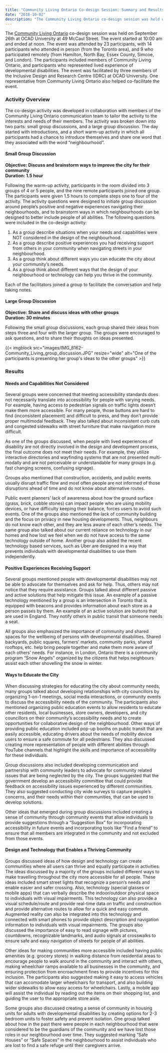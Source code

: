 ```yaml
---
title: "Community Living Ontario Co-design Session: Summary and Results"
date: "2018-10-02"
description: "The Community Living Ontario co-design session was held on September 26th at OCAD University at 49 McCaul Street. The event was attended by 23 participants, including members of Community Living Ontario, and participants who represented lived experience of developmental disabilities."
---
```


The [Community Living Ontario](https://communitylivingontario.ca/) co-design session was held on September 26th at OCAD University at 49 McCaul Street. The event started at 10:00 am and ended at noon. The event was attended by 23 participants, with 14 participants who attended in person (from the Toronto area), and 9 who participated remotely  (from Hamilton, North Bay, Essex County, Simcoe, and London). The participants included members of Community Living Ontario, and participants who represented lived experience of developmental disabilities.
The event was facilitated by three members of the Inclusive Design and Research Centre (IDRC) at OCAD University. One representative from Community Living Ontario also helped co-facilitate the event.

### Activity Overview

The co-design activity was developed in collaboration with members of the Community Living Ontario communication team to tailor the activity to the interests and needs of their members. The activity was broken down into two parts: small group discussions, and a large group discussion. The day started with introductions, and a short warm-up activity in which all participants had a chance to introduce themselves and share one word that they associated with the word “neighbourhood”.

#### Small Group Discussion

**Objective: Discuss and brainstorm ways to improve the city for their community<br>
Duration: 1.5 hour**

Following the warm-up activity, participants in the room divided into 3 groups of 4 or 5 people, and the nine remote participants joined one group. The participants were given 1.5 hours to complete steps one to four of the activity. The activity questions were designed to initiate group discussion around people’s positive and negative experiences navigating their neighbourhoods, and to brainstorm ways in which neighbourhoods can be designed to better include people of all abilities. The following questions were included in the co-design activity:

1. As a group describe situations when your needs and capabilities were NOT considered in the design of the neighbourhood.
1. As a group describe positive experiences you had receiving support from others in your community when navigating streets in your neighbourhood.
1. As a group think about different ways you can educate the city about your community’s needs.
1. As a group think about different ways that the design of your neighbourhood or technology can help you thrive in the community.

Each of the facilitators joined a group to facilitate the conversation and help taking notes.

#### Large Group Discussion

**Objective: Share and discuss ideas with other groups<br>
Duration: 30 minutes**

Following the small group discussions, each group shared their ideas from steps three and four with the larger group. The groups were encouraged to ask questions, and to share their thoughts on ideas presented.

{{< imgblock src="images/IMG_8162-Community_Living_group_discussion.JPG" resize="wide" alt="One of the participants is presenting her group's ideas to the other groups" >}}

### Results

#### Needs and Capabilities Not Considered

Several groups were concerned that meeting accessibility standards does not necessarily translate into accessibility for people with varying needs. For example, having access to pedestrian signals on traffic lights doesn’t make them more accessible. For many people, those buttons are hard to find (inconsistent placement) and difficult to press, and they don’t provide proper multimodal feedback. They also talked about inconsistent curb cuts and congested sidewalks with street furniture that make navigation more difficult.

As one of the groups discussed, when people with lived experiences of disability are not directly involved in the design and development process, the final outcome does not meet their needs. For example, they utilize interactive directories and wayfinding systems that are not presented multi-modally and are not perceivable or understandable for many groups (e.g. fast changing screens, confusing signage).

Groups also mentioned that construction, accidents, and public events usually disrupt traffic flow and most often people are not informed of those disruptions ahead of time and do not know about alternative routes.

Public event planners’ lack of awareness about how the ground surface (grass, brick, cobble stones) can impact people who are using mobility devices, or have difficulty keeping their balance, forces users to avoid such events. One of the groups also mentioned the lack of community building and the focus on privacy in new housing developments. Thus, neighbours do not know each other, and they are less aware of each other’s needs. The same group also talked about our current reliance on technology in our homes and how lost we feel when we do not have access to the same technology outside of home. Another group also added the recent  technology based services, such as Uber are designed in a way that prevents individuals with developmental disabilities to use them independently.

#### Positive Experiences Receiving Support

Several groups mentioned people with developmental disabilities may not be able to advocate for themselves and ask for help. Thus, others may not notice that they require assistance. Groups talked about different passive and active solutions that help mitigate this issue. An example of a passive technology mentioned by a group is an intersection in Toronto that is equipped with beacons and provides information about each store as a person passes by them. An example of an active solution are buttons that are used in England. They notify others in public transit that someone needs a seat.

All groups also emphasized the importance of community and shared spaces for the wellbeing of persons with developmental disabilities. Shared backyards, public squares, farmers’ markets, community parks, shared rooftops, etc. help bring people together and make them more aware of each others’ needs. For instance, in London, Ontario there is a community program “Snow Angels” organized by the citizens that helps neighbours assist each other shovelling the snow in winter.

#### Ways to Educate the City

When discussing strategies for educating the city about community needs, many groups talked about developing relationships with city councillors by organizing 1-on-1 meetings, social media interactions, or community events to discuss the accessibility needs of the community. The participants also mentioned organizing public education events to allow residents to educate other residents, local businesses, store owners, developers, and city councillors on their community’s accessibility needs and to create opportunities for collaborative design of the neighbourhood. Other ways of providing public education included pop-up booths on public transit that are easily accessible, educating drivers about the needs of mobility device users to ensure a safe commute for all pedestrians. They also discussed creating more representation of people with different abilities through YouTube channels that highlight the skills and importance of accessibility for these individuals.

Group discussions also included developing communication and partnership with community leaders to advocate for community related issues that are being neglected by the city. The groups suggested that the government develop an accessibility committee that could provide feedback on accessibility issues experienced by different communities. They also suggested conducting city wide surveys to capture people’s concerns, and their needs within their communities, that can be used to develop solutions.

Other ideas that emerged during group discussions included creating a sense of community through community events that allow individuals to provide suggestions through a “Suggestion Box” for incorporating accessibility in future events and incorporating tools like “Find a friend” to ensure that all members are integrated in the community and not excluded from those events.

#### Design and Technology that Enables a Thriving Community

Groups discussed ideas of how design and technology can create communities where all users can thrive and equally participate in activities. The ideas discussed by a majority of the groups included different ways to make travelling throughout the city more accessible for all people. These ideas included smart street lights that recognize a person’s needs and enable easier and safer crossing. Also, technology (special glasses or mobile apps) that can verbally describe the indoor/outdoor physical space to individuals with visual impairments. This technology can also provide a visual schedule/route and provide real-time data on traffic and construction and provide alternative routes to allow for a quick and easy commute. Augmented reality can also be integrated into this technology and connected with smart phones to provide object description and navigation information to individuals with visual impairments. The groups also discussed the importance of easy to read signage with pictures, countdowns, recognizable landmarks, and audio signals at crosswalks to ensure safe and easy navigation of streets for people of all abilities.

Other ideas for making communities more accessible included having public amenities (e.g. grocery stores) in walking distance from residential areas to encourage people to walk around in the community and interact with others, making wheelchair ramps available to all businesses in the community, and ensuring protection from encroachment fines to provide incentives for this inclusion. The participants also suggested making it easy to access vehicles that can accomodate larger wheelchairs for transport, and also building wider sidewalks to allow easy access for wheelchairs. Lastly, a mobile app will assist the individual by reading out the items on their shopping list, and guiding the user to the appropriate store aisle.

Some groups also discussed creating a sense of community in housing units for adults with developmental disabilities by creating options for 2-3 bedroom units to foster safety and prevent isolation. One group talked about how in the past there were people in each neighbourhood that were considered to be the guardians of the community and we have lost those roles in our neighbourhood over time. They suggested marking “Safe Houses” or “Safe Spaces” in the neighbourhood to assist individuals who are lost to find a safe refuge until their caregivers arrive.
